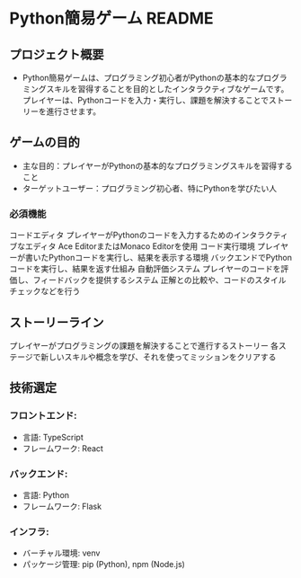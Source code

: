 # Python簡易ゲーム README

## プロジェクト概要
- Python簡易ゲームは、プログラミング初心者がPythonの基本的なプログラミングスキルを習得することを目的としたインタラクティブなゲームです。プレイヤーは、Pythonコードを入力・実行し、課題を解決することでストーリーを進行させます。


## ゲームの目的
-  主な目的：プレイヤーがPythonの基本的なプログラミングスキルを習得すること
-  ターゲットユーザー：プログラミング初心者、特にPythonを学びたい人

### 必須機能
コードエディタ
プレイヤーがPythonのコードを入力するためのインタラクティブなエディタ
Ace EditorまたはMonaco Editorを使用
コード実行環境
プレイヤーが書いたPythonコードを実行し、結果を表示する環境
バックエンドでPythonコードを実行し、結果を返す仕組み
自動評価システム
プレイヤーのコードを評価し、フィードバックを提供するシステム
正解との比較や、コードのスタイルチェックなどを行う

## ストーリーライン
プレイヤーがプログラミングの課題を解決することで進行するストーリー
各ステージで新しいスキルや概念を学び、それを使ってミッションをクリアする

## 技術選定
### フロントエンド:
- 言語: TypeScript
- フレームワーク: React

### バックエンド:
- 言語: Python
- フレームワーク: Flask 

### インフラ:
- バーチャル環境: venv
- パッケージ管理: pip (Python), npm (Node.js)

